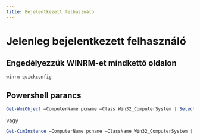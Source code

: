 ```yaml
---
title: Bejelentkezett felhasználó
---
```


# Jelenleg bejelentkezett felhasználó

## Engedélyezzük WINRM-et mindkettő oldalon
```powershell
winrm quickconfig
```
## Powershell parancs
```powershell
Get-WmiObject –ComputerName pcname –Class Win32_ComputerSystem | Select-Object UserName
```
vagy
```powershell
Get-CimInstance –ComputerName pcname –ClassName Win32_ComputerSystem | Select-Object UserName
```